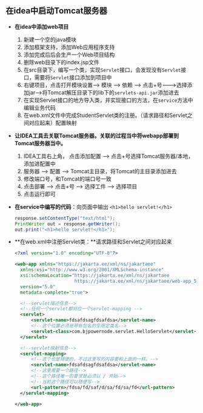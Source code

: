 



## 在idea中启动Tomcat服务器

- **在idea中添加web项目**

  1. 新建一个空的java模块
  2. 添加框架支持，添加Web应用程序支持
  3. 添加完成后后会生产一个Web项目结构
  4. 删除web目录下的index.jsp文件
  5. 在src目录下，编写一个类，实现`Servlet`接口，会发现没有`Servlet`接口，需要将`Servlet`接口添加到项目中
  6. 右键项目，点击打开模块设置--> 模块 --> 依赖 --> 点击+号--->选择添加jar-->将Tomcat解压目录下的lib下的`servlets-api.jar`添加进去
  7. 在实现Servlet接口的地方导入类，并实现接口的方法，在`service`方法中编辑业务代码
  8. 在web.xml文件中完成StudentServlet类的注册。（请求路径和Servlet之间对应起来）配置映射

  

- **让IDEA工具去关联Tomcat服务器。关联的过程当中将webapp部署到Tomcat服务器当中。**
  1. IDEA工具右上角， 点击添加配置 --> 点击+号选择Tomcat服务器/本地，添加进配置中
  2. 服务器 --> 配置 --> Tomcat主目录，将Tomcat的主目录添加进去
  3. 修改端口号，和Tomcat的端口号一致
  4. 点击部署 --> 点击+号 --> 选择工件 --> 选择项目
  5. 点击运行即可





- **在service中编写的代码**：向页面中输出 `<h1>hello servlet!</h1>`

  ```java
  response.setContentType("text/html");
  PrintWriter out = response.getWriter();
  out.print("<h1>hello servlet!</h1>");
  ```

- **在web.xml中注册Servlet类：**请求路径和Servlet之间对应起来

  ```xml
  <?xml version="1.0" encoding="UTF-8"?>
  
  <web-app xmlns="https://jakarta.ee/xml/ns/jakartaee"
    xmlns:xsi="http://www.w3.org/2001/XMLSchema-instance"
    xsi:schemaLocation="https://jakarta.ee/xml/ns/jakartaee
                        https://jakarta.ee/xml/ns/jakartaee/web-app_5_0.xsd"
    version="5.0"
    metadata-complete="true">
  
  	<!--servlet描述信息-->
  	<!--任何一个servlet都对应一个servlet-mapping -->
  	<servlet>
  		<servlet-name>fdsafdsagfdsafdsa</servlet-name>
  		<!--这个位置必须是带有包名的全限定类名-->
  		<servlet-class>com.bjpowernode.servlet.HelloServlet</servlet-class>
  	</servlet>
  
  	<!--servlet映射信息-->
  	<servlet-mapping>
  		<!--这个也是随便的，不过这里写的内容要和上面的一样。-->
  		<servlet-name>fdsafdsagfdsafdsa</servlet-name>
  		<!--这里需要一个路径-->
  		<!--这个路径唯一的要求是必须以 / 开始-->
  		<!--当前这个路径可以随便写-->
  		<url-pattern>/fdsa/fd/saf/d/sa/fd/sa/fd</url-pattern>
  	</servlet-mapping>
  	
  </web-app>
  ```

  